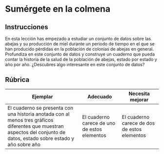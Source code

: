 # Sumérgete en la colmena

## Instrucciones

En esta lección has empezado a estudiar un conjunto de datos sobre las abejas y su producción de miel durante un periodo de tiempo en el que se han producido pérdidas en la población de colonias de abejas en general. Profundiza en este conjunto de datos y construye un cuaderno que pueda contar la historia de la salud de la población de abejas, estado por estado y año por año. ¿Descubres algo interesante en este conjunto de datos?

## Rúbrica

| Ejemplar | Adecuado | Necesita mejorar
| ------------------------------------------------------------------------------------------------------------------------------------------------------- | ---------------------------------------- | ---------------------------------------- |
| El cuaderno se presenta con una historia anotada con al menos tres gráficos diferentes que muestran aspectos del conjunto de datos, estado sobre estado y año sobre año | El cuaderno carece de uno de estos elementos | El cuaderno carece de dos de estos elementos